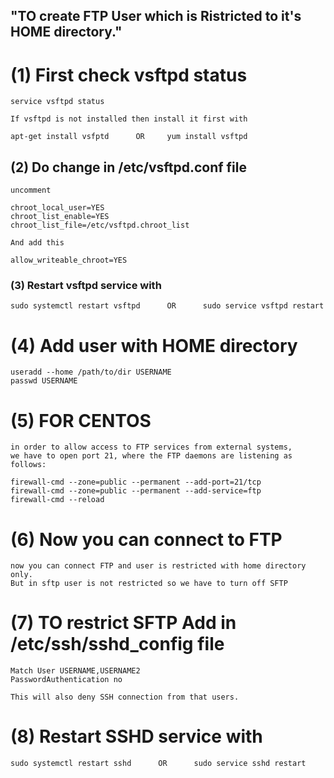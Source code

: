 "TO create FTP User which is Ristricted to it's HOME directory."
---------------------------------------------------------------

# (1) First check vsftpd status

```
service vsftpd status
```
```
If vsftpd is not installed then install it first with

apt-get install vsfptd      OR     yum install vsftpd
```

## (2) Do change in /etc/vsftpd.conf file
```
uncomment

chroot_local_user=YES
chroot_list_enable=YES
chroot_list_file=/etc/vsftpd.chroot_list
```
```
And add this

allow_writeable_chroot=YES
```
### (3) Restart vsftpd service with
```
sudo systemctl restart vsftpd      OR      sudo service vsftpd restart
```

# (4) Add user with HOME directory
```
useradd --home /path/to/dir USERNAME
passwd USERNAME
```

# (5) FOR CENTOS
```
in order to allow access to FTP services from external systems,
we have to open port 21, where the FTP daemons are listening as follows:

firewall-cmd --zone=public --permanent --add-port=21/tcp
firewall-cmd --zone=public --permanent --add-service=ftp
firewall-cmd --reload
```
# (6) Now you can connect to FTP
```
now you can connect FTP and user is restricted with home directory only.
But in sftp user is not restricted so we have to turn off SFTP
```

# (7) TO restrict SFTP Add in /etc/ssh/sshd_config file
```
Match User USERNAME,USERNAME2
PasswordAuthentication no
```
```
This will also deny SSH connection from that users.
```

# (8) Restart SSHD service with
```
sudo systemctl restart sshd      OR      sudo service sshd restart
```

